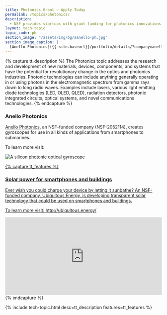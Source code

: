 ```yaml
---
title: Photonics Grant – Apply Today
permalink: /topics/photonics/
description: 
  - NSF provides startups with grant funding for photonics innovations. 
layout: tech-topic
topic_code: ph
section_image: "/assets/img/bg/aanello-ph.jpg"
section_image_caption: |
  [Anello Photonics]({{ site.baseurl}}/portfolio/details/?company=anello-photonics-inc)'s silicon photonic optical gyroscope.
---
```

{% capture tt_description %}
The Photonics topic addresses the research and development of new materials, devices, components, and systems that have the potential for revolutionary change in the optics and photonics industries. Photonic technologies can include anything generally operating in or using photons in the electromagnetic spectrum from gamma rays down to long radio waves. Examples include lasers, various light emitting diode technologies (LED, OLED, QLED), radiation detectors, photonic integrated circuits, optical systems, and novel communications technologies.
{% endcapture %}

<div class="usa-section usa-content usa-grid">
    <div class="usa-width-one-half">
      <h3>Anello Photonics</h3>
      <p><a href="{{ site.baseurl}}/portfolio/details/?company=anello-photonics-inc">Anello Photonics</a>, an NSF-funded company (NSF-2052114), creates gyroscopes for use in all kinds of applications from smartphones to submarines.</p>
      <p>To learn more visit: <a href="https://anellophotonics.com"https://anellophotonics.com</a></p>
    </div>
    <div class="usa-width-one-half">
      <img src="{{ site.baseurl }}/assets/img/topics/photonics-sm.jpg" alt="A silicon photonic optical gyroscope" />
    </div>
</div>



{% capture tt_features %}
<div class="usa-section usa-content usa-grid">
  <div class="image-video">
    <div class="usa-width-one-half">
      <h3>Solar power for smartphones and buildings</h3>
      <p>Ever wish you could charge your device by letting it sunbathe? An NSF-funded company, Ubiquitous Energy, is developing transparent solar technology that could be used on smartphones and buildings.</p>
      <p>To learn more visit: <a href="http://ubiquitous.energy/">http://ubiquitous.energy/</a></p>
    </div>
    <div class="usa-width-one-half">
      <iframe sandbox="allow-same-origin allow-scripts" title="Ubiquitous Energy" width="100%" height="250" src="https://www.youtube.com/embed/5AXu-kGjwHE" frameborder="0" allowfullscreen=""></iframe>
    </div>
  </div>
</div>
{% endcapture %}

{% include tech-topic.html desc=tt_description features=tt_features %}
